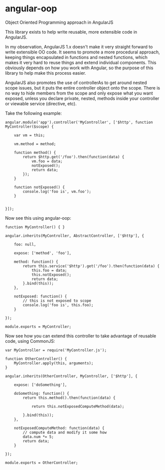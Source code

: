 # angular-oop
Object Oriented Programming approach in AngularJS

This library exists to help write reusable, more extensible code in AngularJS.

In my observation, AngularJS 1.x doesn't make it very straight forward to write extensible OO code.  It seems to
promote a more procedural approach, keeping things encapsulated in functions and nested functions, which makes it very
hard to reuse things and extend individual components.  This obviously depends on how you work with Angular, so the
purpose of this library to help make this process easier.

AngularJS also promotes the use of controllerAs to get around nested scope issues, but it puts the entire controller
object onto the scope.  There is no way to hide members from the scope and only expose what you want exposed, unless
you declare private, nested, methods inside your controller or viewable service (directive, etc).

Take the following example:

	angular.module('app').controller('MyController', ['$http', function MyController($scope) {

		var vm = this;

		vm.method = method;

		function method() {
			return $http.get('/foo').then(function(data) {
				vm.foo = data;
				notExposed();
				return data;
			});
		}

		function notExposed() {
			console.log('foo is', vm.foo');
		}


	}]);


Now see this using angular-oop:

	function MyController() { }

	angular.inherits(MyController, AbstractController, ['$http'], {

		foo: null,

		expose: ['method', 'foo'],

		method: function() {
			return this.service('$http').get('/foo').then(function(data) {
				this.foo = data;
				this.notExposed();
				return data;
			}.bind(this));
		},

		notExposed: function() {
			// this is not exposed to scope
			console.log('foo is', this.foo);
		}

	});

	module.exports = MyController;

Now see how you can extend this controller to take advantage of reusable code, using CommonJS:

	var MyController = require('MyController.js');

	function OtherController() {
		MyController.apply(this, arguments);
	}

	angular.inherits(OtherController, MyController, ['$http'], {

		expose: ['doSomething'],

		doSomething: function() {
			return this.method().then(function(data) {

				return this.notExposedComputeMethod(data);

			}.bind(this));
		},

		notExposedComputeMethod: function(data) {
			// compute data and modify it some how
			data.num *= 5;
			return data;
		}

	});

	module.exports = OtherController;
